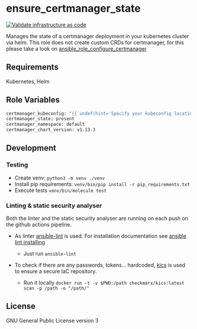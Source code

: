# ensure_certmanager_state

[![Validate infrastructure as code](https://github.com/garliclabs/ansible_role_ensure_certmanager_state/actions/workflows/validation.yml/badge.svg)](https://github.com/garliclabs/ansible_role_ensure_certmanager_state/actions/workflows/validation.yml)

Manages the state of a certmanager deployment in your kubernetes cluster via helm.
This role does not create custom CRDs for certmanager, for this please take a look on [ansible_role_configure_certmanager](https://github.com/GarlicLabs/ansible_role_configure_certmanager)

## Requirements

Kubernetes, Helm

## Role Variables

```bash
certmanager_kubeconfig: "{{ undef(hint='Specify your kubeconfig location') }}"
certmanager_state: present
certmanager_namespace: default
certmanager_chart_version: v1.13.3
```

## Development

### Testing

* Create venv: `python3 -m venv ./venv`
* Install pip requirements: `venv/bin/pip install -r pip_requirements.txt`
* Execute tests `venv/bin/molecule test`

### Linting & static security analyser

Both the linter and the static security analyser are running on each push on the github actions pipeline.  

* As linter [ansible-lint](https://ansible.readthedocs.io/projects/lint/) is used. For installation documentation see [ansible lint installing](https://ansible.readthedocs.io/projects/lint/)
  * Just run `ansible-lint`

* To check if there are any passwords, tokens... hardcoded, [kics](https://kics.io/index.html) is used to ensure a secure IaC repository.  
  * Run it locally `docker run -t -v $PWD:/path checkmarx/kics:latest scan -p /path -o "/path/"`

## License

GNU General Public License version 3
